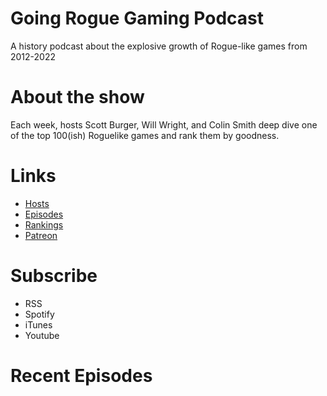 # Going Rogue Gaming Podcast
A history podcast about the explosive growth of Rogue-like games from 2012-2022

# About the show
Each week, hosts Scott Burger, Will Wright, and Colin Smith deep dive one of the top 100(ish) Roguelike games and rank them by goodness.

# Links
- [Hosts](https://scottburger.github.io/GROGtest/hosts.html)
- [Episodes](https://scottburger.github.io/GROGtest/episodes.html)
- [Rankings](https://scottburger.github.io/GROGtest/rankings.html)
- [Patreon](https://scottburger.github.io/GROGtest/patreon.html)

# Subscribe
- RSS
- Spotify
- iTunes
- Youtube

# Recent Episodes


<!---
old epidodes list
-->

